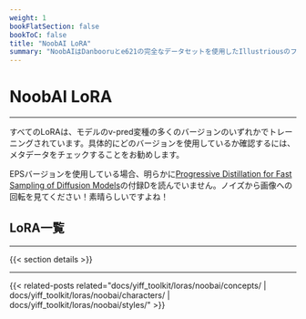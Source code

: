 ```yaml
---
weight: 1
bookFlatSection: false
bookToC: false
title: "NoobAI LoRA"
summary: "NoobAIはDanbooruとe621の完全なデータセットを使用したIllustriousのファインチューニングモデルです。モデルには`eps`と`v-prediction`の2つのバージョンがあります。特に指定がない限り、現在v-pred 0.65Sバージョンのトレーニングを行っています。"
---
```


<!--markdownlint-disable MD025 -->

# NoobAI LoRA

---

すべてのLoRAは、モデルのv-pred変種の多くのバージョンのいずれかでトレーニングされています。具体的にどのバージョンを使用しているか確認するには、メタデータをチェックすることをお勧めします。

EPSバージョンを使用している場合、明らかに[Progressive Distillation for Fast Sampling of Diffusion Models](https://arxiv.org/pdf/2202.00512)の付録Dを読んでいません。ノイズから画像への回転を見てください！素晴らしいですよね！

## LoRA一覧

---

{{< section details >}}

---

{{< related-posts related="docs/yiff_toolkit/loras/noobai/concepts/ | docs/yiff_toolkit/loras/noobai/characters/ | docs/yiff_toolkit/loras/noobai/styles/" >}}
